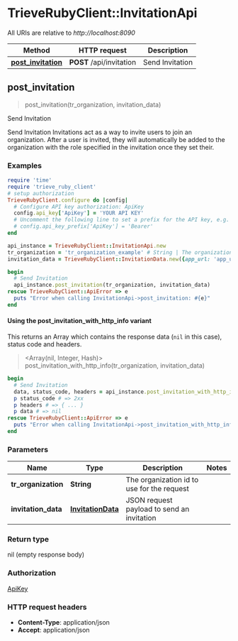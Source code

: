 # TrieveRubyClient::InvitationApi

All URIs are relative to *http://localhost:8090*

| Method | HTTP request | Description |
| ------ | ------------ | ----------- |
| [**post_invitation**](InvitationApi.md#post_invitation) | **POST** /api/invitation | Send Invitation |


## post_invitation

> post_invitation(tr_organization, invitation_data)

Send Invitation

Send Invitation  Invitations act as a way to invite users to join an organization. After a user is invited, they will automatically be added to the organization with the role specified in the invitation once they set their.

### Examples

```ruby
require 'time'
require 'trieve_ruby_client'
# setup authorization
TrieveRubyClient.configure do |config|
  # Configure API key authorization: ApiKey
  config.api_key['ApiKey'] = 'YOUR API KEY'
  # Uncomment the following line to set a prefix for the API key, e.g. 'Bearer' (defaults to nil)
  # config.api_key_prefix['ApiKey'] = 'Bearer'
end

api_instance = TrieveRubyClient::InvitationApi.new
tr_organization = 'tr_organization_example' # String | The organization id to use for the request
invitation_data = TrieveRubyClient::InvitationData.new({app_url: 'app_url_example', email: 'email_example', organization_id: 'organization_id_example', redirect_uri: 'redirect_uri_example', user_role: 37}) # InvitationData | JSON request payload to send an invitation

begin
  # Send Invitation
  api_instance.post_invitation(tr_organization, invitation_data)
rescue TrieveRubyClient::ApiError => e
  puts "Error when calling InvitationApi->post_invitation: #{e}"
end
```

#### Using the post_invitation_with_http_info variant

This returns an Array which contains the response data (`nil` in this case), status code and headers.

> <Array(nil, Integer, Hash)> post_invitation_with_http_info(tr_organization, invitation_data)

```ruby
begin
  # Send Invitation
  data, status_code, headers = api_instance.post_invitation_with_http_info(tr_organization, invitation_data)
  p status_code # => 2xx
  p headers # => { ... }
  p data # => nil
rescue TrieveRubyClient::ApiError => e
  puts "Error when calling InvitationApi->post_invitation_with_http_info: #{e}"
end
```

### Parameters

| Name | Type | Description | Notes |
| ---- | ---- | ----------- | ----- |
| **tr_organization** | **String** | The organization id to use for the request |  |
| **invitation_data** | [**InvitationData**](InvitationData.md) | JSON request payload to send an invitation |  |

### Return type

nil (empty response body)

### Authorization

[ApiKey](../README.md#ApiKey)

### HTTP request headers

- **Content-Type**: application/json
- **Accept**: application/json

